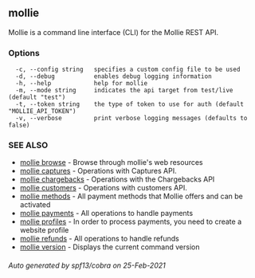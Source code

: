 ## mollie

Mollie is a command line interface (CLI) for the Mollie REST API.

### Options

```
  -c, --config string   specifies a custom config file to be used
  -d, --debug           enables debug logging information
  -h, --help            help for mollie
  -m, --mode string     indicates the api target from test/live (default "test")
  -t, --token string    the type of token to use for auth (default "MOLLIE_API_TOKEN")
  -v, --verbose         print verbose logging messages (defaults to false)
```

### SEE ALSO

* [mollie browse](mollie_browse.md)	 - Browse through mollie's web resources
* [mollie captures](mollie_captures.md)	 - Operations with Captures API.
* [mollie chargebacks](mollie_chargebacks.md)	 - Operations with the Chargebacks API
* [mollie customers](mollie_customers.md)	 - Operations with customers API.
* [mollie methods](mollie_methods.md)	 - All payment methods that Mollie offers and can be activated
* [mollie payments](mollie_payments.md)	 - All operations to handle payments
* [mollie profiles](mollie_profiles.md)	 - In order to process payments, you need to create a website profile
* [mollie refunds](mollie_refunds.md)	 - All operations to handle refunds
* [mollie version](mollie_version.md)	 - Displays the current command version

###### Auto generated by spf13/cobra on 25-Feb-2021

